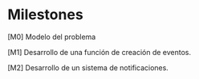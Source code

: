 # Milestones

[M0] Modelo del problema

[M1] Desarrollo de una función de creación de eventos.

[M2] Desarrollo de un sistema de notificaciones.
